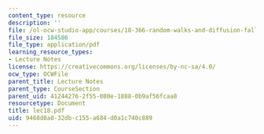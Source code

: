 ```yaml
---
content_type: resource
description: ''
file: /ol-ocw-studio-app/courses/18-366-random-walks-and-diffusion-fall-2006/9468d8a832dbc155a684d0a1c740c889_lec18.pdf
file_size: 184586
file_type: application/pdf
learning_resource_types:
- Lecture Notes
license: https://creativecommons.org/licenses/by-nc-sa/4.0/
ocw_type: OCWFile
parent_title: Lecture Notes
parent_type: CourseSection
parent_uid: 41244276-2f55-080e-1888-0b9af56fcaa8
resourcetype: Document
title: lec18.pdf
uid: 9468d8a8-32db-c155-a684-d0a1c740c889
---
```

